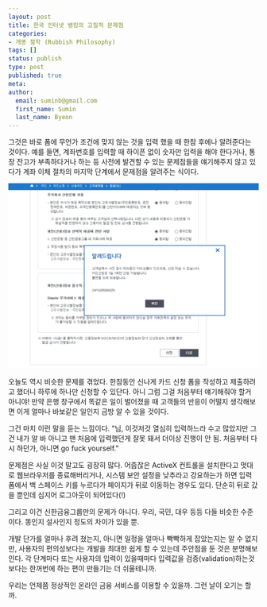 ```yaml
---
layout: post
title: 한국 인터넷 뱅킹의 고질적 문제점
categories:
- 개똥 철학 (Rubbish Philosophy)
tags: []
status: publish
type: post
published: true
meta:
author:
  email: suminb@gmail.com
  first_name: Sumin
  last_name: Byeon
---
```


그것은 바로 폼에 무언가 조건에 맞지 않는 것을 입력 했을 때 한참 후에나 알려준다는 것이다. 예를 들면, 계좌번호를 입력할 때 하이픈 없이 숫자만 입력을 해야 한다거나, 통장 잔고가 부족하다거나 하는 등 사전에 발견할 수 있는 문제점들을 얘기해주지 않고 있다가 계좌 이체 절차의 마지막 단계에서 문제점을 알려주는 식이다.

![](/attachments/shinhancard.png)

오늘도 역시 비슷한 문제를 겪었다. 한참동안 신나게 카드 신청 폼을 작성하고 제출하려고 했더니 하루에 하나만 신청할 수 있단다. 아니 그럼 그걸 처음부터 얘기해줘야 할거 아니야! 만약 은행 창구에서 똑같은 일이 벌어졌을 때 고객들의 반응이 어떨지 생각해보면 이게 얼마나 바보같은 일인지 금방 알 수 있을 것이다.

그건 마치 이런 말을 듣는 느낌이다. "님, 이것저것 열심히 입력하느라 수고 많았지만 그건 내가 알 바 아니고 맨 처음에 입력했던게 잘못 돼서 더이상 진행이 안 됨. 처음부터 다시 하던가, 아니면 go fuck yourself."

문제점은 사실 이것 말고도 굉장히 많다. 어줍잖은 ActiveX 컨트롤을 설치한다고 멋대로 웹브라우저를 종료해버리거나, 시스템 보안 설정을 낮추라고 강요하는가 하면 입력 폼에서 백 스페이스 키를 누르다가 페이지가 뒤로 이동하는 경우도 있다. 단순히 뒤로 갔을 뿐인데 심지어 로그아웃이 되어있다(!)

그리고 이건 신한금융그룹만의 문제가 아니다. 우리, 국민, 대우 등등 다들 비슷한 수준이다. 똥인지 설사인지 정도의 차이가 있을 뿐.

개발 단가를 얼마나 후려 쳤는지, 아니면 일정을 얼마나 빡빡하게 잡았는지는 알 수 없지만, 사용자의 편의성보다는 개발을 최대한 쉽게 할 수 있는데 주안점을 둔 것은 분명해보인다. 각 단계마다 또는 사용자의 입력이 있을때마다 입력값을 검증(validation)하는것 보다는 한꺼번에 하는 편이 만들기는 더 쉬울테니까.

우리는 언제쯤 정상적인 온라인 금융 서비스를 이용할 수 있을까. 그런 날이 오기는 할까.